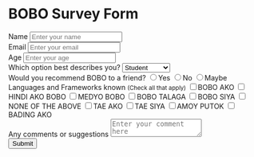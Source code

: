 <!DOCTYPE html>
<html>
<head>
    <link rel="stylesheet" href="style.css"> 
</head>
<body>
    <h1>BOBO Survey Form</h1>
    <!-- Create Form -->
    <form id="form">
        <!-- Details -->
        <div class="form-control">
            <label for="name" id="label-name">Name</label>
            <input type="text" id="name" placeholder="Enter your name" />
        </div>
        <div class="form-control">
            <label for="email" id="label-email">Email</label>
            <input type="email" id="email" placeholder="Enter your email" />
        </div>
        <div class="form-control">
            <label for="age" id="label-age">Age</label>
            <input type="text" id="age" placeholder="Enter your age" />
        </div>
        <div class="form-control">
            <label for="role" id="label-role">Which option best describes you?</label>
            <select name="role" id="role">
                <option value="student">Student</option>
                <option value="intern">Intern</option>
                <option value="professional">Professional</option>
                <option value="other">Other</option>
            </select>
        </div>
        <div class="form-control">
            <label>Would you recommend BOBO to a friend?</label>
            <label for="recommed-1">
                <input type="radio" id="recommed-1" name="recommed">Yes
            </label>
            <label for="recommed-2">
                <input type="radio" id="recommed-2" name="recommed">No
            </label>
            <label for="recommed-3">
                <input type="radio" id="recommed-3" name="recommed">Maybe
            </label>
        </div>
        <div class="form-control">
            <label>Languages and Frameworks known
                <small>(Check all that apply)</small>
            </label>
            <label for="inp-1">
                <input type="checkbox" name="inp">BOBO AKO
            </label>
            <label for="inp-2">
                <input type="checkbox" name="inp">HINDI AKO BOBO
            </label>
            <label for="inp-3">
                <input type="checkbox" name="inp">MEDYO BOBO
            </label>
            <label for="inp-4">
                <input type="checkbox" name="inp">BOBO TALAGA
            </label>
            <label for="inp-5">
                <input type="checkbox" name="inp">BOBO SIYA
            </label>
            <label for="inp-6">
                <input type="checkbox" name="inp">NONE OF THE ABOVE
            </label>
            <label for="inp-7">
                <input type="checkbox" name="inp">TAE AKO
            </label>
            <label for="inp-8">
                <input type="checkbox" name="inp">TAE SIYA
            </label>
            <label for="inp-9">
                <input type="checkbox" name="inp">AMOY PUTOK
            </label>
            <label for="inp-10">
                <input type="checkbox" name="inp">BADING AKO
            </label>
        </div>
        <div class="form-control">
            <label for="comment">Any comments or suggestions</label>
            <textarea name="comment" id="comment" placeholder="Enter your comment here"></textarea>
        </div>
        <!-- Submit Button -->
        <button type="submit" value="submit">Submit</button>
    </form>
</body>
</html>